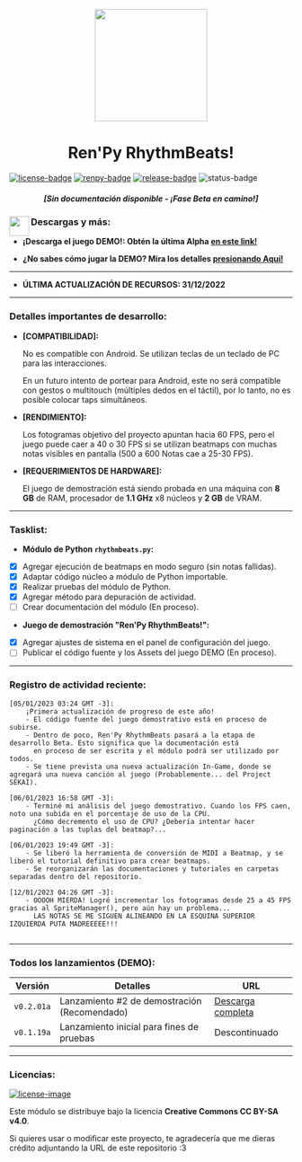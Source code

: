 [license]: http://creativecommons.org/licenses/by-sa/4.0/
[renpy]: https://renpy.org/
[release]: https://github.com/CharlieFuu69/RenPy_RhythmBeats/releases

[renpy-badge]: https://img.shields.io/badge/Ren'Py-v7.4.11-red?style=for-the-badge&logo=python
[license-image]: https://licensebuttons.net/l/by-sa/4.0/88x31.png
[license-badge]: https://img.shields.io/badge/Licencia-CC--BY--SA%204.0-brightgreen?style=for-the-badge
[status-badge]: https://img.shields.io/badge/Status-Alpha-ff0000?style=for-the-badge
[release-badge]: https://img.shields.io/github/v/release/CharlieFuu69/RenPy_RhythmBeats?style=for-the-badge&logo=github


<p align="center">
  <img width="200" height="200" src="https://user-images.githubusercontent.com/77955772/208582867-fe267999-3f6c-448f-ae78-26b14ced10ac.png">
</p>

<h1 align = "center"> Ren'Py RhythmBeats! </h1>

[![license-badge]][license] [![renpy-badge]][renpy] [![release-badge]][release] ![status-badge]

<h5 align = "center">
    <i>[Sin documentación disponible - ¡Fase Beta en camino!]</i>
</h5>

<img align="left" width="35" height="35" src="https://user-images.githubusercontent.com/77955772/195962734-6a3e86be-c5c5-475f-8980-815819b07dfa.png"/>
<h3> Descargas y más: </h3>

* **¡Descarga el juego DEMO!: Obtén la última Alpha [en este link!](https://github.com/CharlieFuu69/RenPy_RhythmBeats/releases)**

* **¿No sabes cómo jugar la DEMO? Mira los detalles [presionando Aquí!](DETALLES_DEMO.md)**

<!-- * **¿Necesitas un tutorial para crear tus propios Beatmaps en "Ren'Py RhythmBeats!"? [Entra al tutorial aquí!](docs/beatmapping/TUTORIAL_BEATMAPS.md) y descarga la herramienta de conversión [en este link!](https://github.com/CharlieFuu69/RenPy_RhythmBeats/releases/tag/v0.2.01a_tool01)** -->

---

* **ÚLTIMA ACTUALIZACIÓN DE RECURSOS: 31/12/2022**

---
### Detalles importantes de desarrollo:
* **[COMPATIBILIDAD]:**

  No es compatible con Android. Se utilizan teclas de un teclado de PC para las interacciones.
  
  En un futuro intento de portear para Android, este no será compatible con gestos o multitouch (múltiples dedos en el táctil), por lo tanto, no es posible colocar taps simultáneos.
  
* **[RENDIMIENTO]:**

  Los fotogramas objetivo del proyecto apuntan hacia 60 FPS, pero el juego puede caer a 40 o 30 FPS si se utilizan beatmaps con muchas notas visibles en pantalla (500 a 600 Notas cae a 25-30 FPS).
  
* **[REQUERIMIENTOS DE HARDWARE]:**

  El juego de demostración está siendo probada en una máquina con **8 GB** de RAM, procesador de **1.1 GHz** x8 núcleos y **2 GB** de VRAM.

---
### Tasklist:
* **Módulo de Python `rhythmbeats.py`:**

- [x] Agregar ejecución de beatmaps en modo seguro (sin notas fallidas).
- [x] Adaptar código núcleo a módulo de Python importable.
- [x] Realizar pruebas del módulo de Python.
- [x] Agregar método para depuración de actividad.
- [ ] Crear documentación del módulo (En proceso).

* **Juego de demostración "Ren'Py RhythmBeats!":**

- [x] Agregar ajustes de sistema en el panel de configuración del juego.
- [ ] Publicar el código fuente y los Assets del juego DEMO (En proceso).

---
### Registro de actividad reciente:
``` 
[05/01/2023 03:24 GMT -3]:
    ¡Primera actualización de progreso de este año!
    - El código fuente del juego demostrativo está en proceso de subirse.
    - Dentro de poco, Ren'Py RhythmBeats pasará a la etapa de desarrollo Beta. Esto significa que la documentación está
      en proceso de ser escrita y el módulo podrá ser utilizado por todos.
    - Se tiene prevista una nueva actualización In-Game, donde se agregará una nueva canción al juego (Probablemente... del Project SEKAI).
    
[06/01/2023 16:58 GMT -3]:
    - Terminé mi análisis del juego demostrativo. Cuando los FPS caen, noto una subida en el porcentaje de uso de la CPU.
      ¿Cómo decremento el uso de CPU? ¿Debería intentar hacer paginación a las tuplas del beatmap?...
      
[06/01/2023 19:49 GMT -3]:
    - Se liberó la herramienta de conversión de MIDI a Beatmap, y se liberó el tutorial definitivo para crear beatmaps.
    - Se reorganizarán las documentaciones y tutoriales en carpetas separadas dentro del repositorio.
    
[12/01/2023 04:26 GMT -3]:
    - OOOOH MIERDA! Logré incrementar los fotogramas desde 25 a 45 FPS gracias al SpriteManager(), pero aún hay un problema...
      LAS NOTAS SE ME SIGUEN ALINEANDO EN LA ESQUINA SUPERIOR IZQUIERDA PUTA MADREEEEE!!!
    
```

---
### Todos los lanzamientos (DEMO):

|Versión|Detalles|URL|
|---|---|---|
|`v0.2.01a`|Lanzamiento #2 de demostración (Recomendado)|[Descarga completa](https://github.com/CharlieFuu69/RenPy_RhythmBeats/releases/tag/v0.2.01a)|
|`v0.1.19a`|Lanzamiento inicial para fines de pruebas| Descontinuado |

---
### Licencias:
[![license-image]][license]

Este módulo se distribuye bajo la licencia **Creative Commons CC BY-SA v4.0**.

Si quieres usar o modificar este proyecto, te agradecería que me dieras crédito adjuntando la URL de este repositorio :3

